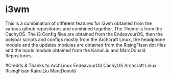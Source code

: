 # i3wm
This is a combination of different features for i3wm obtained from the various github repositories and combined together.
The Theme is from the CachyOS.
The i3 Config files are obtained from the EndeavourOS, then the polybar scripts and configs mostly from the Archcraft Linux, the headphone module and the updates modules are obtained from the RisingFisan dot files and the mpris module obtained from the KairuiLiu and MarcDonald Repositories.

#Credits & Thanks to
ArchLinux
EndeavourOS
CachyOS
Archcraft Linux
RisingFisan
KairuiLiu
MarcDonald

